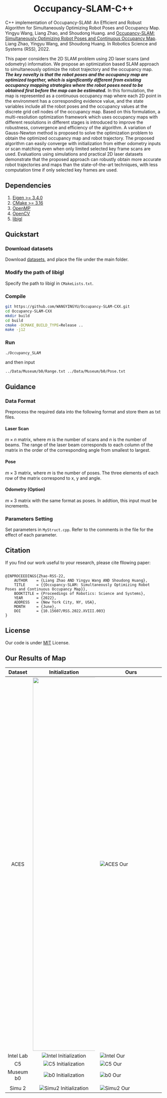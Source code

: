 <h1 align="center">
    Occupancy-SLAM-C++
</h1>

C++ implementation of Occupancy-SLAM: An Efficient and Robust Algorithm for Simultaneously Optimizing Robot Poses and Occupancy Map. Yingyu Wang, Liang Zhao, and Shoudong Huang. and [Occupancy-SLAM: Simultaneously Optimizing Robot Poses and Continuous Occupancy Map](https://www.roboticsproceedings.org/rss18/p003.pdf). Liang Zhao, Yingyu Wang, and Shoudong Huang. In Robotics Science and Systems (RSS), 2022.



This paper considers the 2D SLAM problem using 2D laser scans (and odometry) information. We propose an optimization based SLAM approach to simultaneously optimize the robot trajectory and the occupancy map. ***The key novelty is that the robot poses and the occupancy map are optimized together, which is significantly different from existing occupancy mapping strategies where the robot poses need to be obtained first before the map can be estimated.*** In this formulation, the map is represented as a continuous occupancy map where each 2D point in the environment has a corresponding evidence value, and the state variables include all the robot poses and the occupancy values at the discrete grid cell nodes of the occupancy map. Based on this formulation, a multi-resolution optimization framework which uses occupancy maps with different resolutions in different stages is introduced to improve the robustness, convergence and efficiency of the algorithm. A variation of Gauss-Newton method is proposed to solve the optimization problem to obtain the optimized occupancy map and robot trajectory. The proposed algorithm can easily converge with initialization from either odometry inputs or scan matching even when only limited selected key frame scans are used. Evaluations using simulations and practical 2D laser datasets demonstrate that the proposed approach can robustly obtain more accurate robot trajectories and maps than the state-of-the-art techniques, with less computation time if only selected key frames are used. 



## Dependencies

1. [Eigen >= 3.4.0](https://eigen.tuxfamily.org/index.php?title=Main_Page)
2. [CMake >= 3.16](https://cmake.org)
3. [OpenMP](https://www.openmp.org)
4. [OpenCV](https://opencv.org)
5. [libigl](https://libigl.github.io)



## Quickstart

### Download datasets

Download [datasets](https://drive.google.com/file/d/1EDZfsOru4z0j2OEq57DIKOyvudecWrkM/view?usp=share_link), and place the file under the main folder. 

### Modify the path of libigl

Specify the path to libigl in `CMakeLists.txt`.

### Compile

```bash
git https://github.com/WANGYINGYU/Occupancy-SLAM-CXX.git
cd Occupancy-SLAM-CXX
mkdir build
cd build
cmake -DCMAKE_BUILD_TYPE=Release ..
make -j12
```

### Run

```bash
./Occupancy_SLAM
```

and then input

`../Data/Museum/b0/Range.txt ../Data/Museum/b0/Pose.txt `





## Guidance

### Data Format

Preprocess the required data into the following format and store them as txt files.

#### Laser Scan

$m \times n$ matrix, where $m$ is the number of scans and $n$ is the number of beams. The range of the laser beam corresponds to each column of the matrix in the order of the corresponding angle from smallest to largest. 

#### Pose

$m \times 3$ matrix, where $m$ is the number of poses. The three elements of each row of the matrix correspond to x, y and angle.

#### Odometry (Option)

$m \times 3$ matrix with the same format as poses. In addtion, this input must be increments.

### Parameters Setting

Set parameters in `MyStruct.cpp`. Refer to the comments in the file for the effect of each parameter.



## Citation

If you find our work useful to your research, please cite fllowing paper:

```
  
@INPROCEEDINGS{Zhao-RSS-22, 
    AUTHOR    = {Liang Zhao AND Yingyu Wang AND Shoudong Huang}, 
    TITLE     = {{Occupancy-SLAM: Simultaneously Optimizing Robot Poses and Continuous Occupancy Map}}, 
    BOOKTITLE = {Proceedings of Robotics: Science and Systems}, 
    YEAR      = {2022}, 
    ADDRESS   = {New York City, NY, USA}, 
    MONTH     = {June}, 
    DOI       = {10.15607/RSS.2022.XVIII.003} 
} 
```



## License

Our code is under [MIT](./LICENSE.txt) License. 



## Our Results of Map

<style>
table th:first-of-type {
    width: 10%;
}
table th:nth-of-type(2) {
    width: 40%;
}
table th:nth-of-type(3) {
    width: 50%;
}
</style>

|  Dataset  |                        Initialization                        | Ours                                                         |
| :-------: | :----------------------------------------------------------: | ------------------------------------------------------------ |
|   ACES    | <div style="width: 150pt"> <img src="https://github.com/WANGYINGYU/Occupancy-SLAM-CXX/blob/master/images/ACES_Ini.jpg?raw=true" width="1198px"> | <div style="width: 150pt">![ACES Our](https://github.com/WANGYINGYU/Occupancy-SLAM-CXX/blob/master/images/ACES_Our.jpg?raw=true 'ACES Our') |
| Intel Lab | ![Intel Initialization](https://github.com/WANGYINGYU/Occupancy-SLAM-CXX/blob/master/images/Intel_Ini.jpg?raw=true 'Intel Initialization') | ![Intel Our](https://github.com/WANGYINGYU/Occupancy-SLAM-CXX/blob/master/images/Intel_Our.jpg?raw=true 'Intel Our') |
|    C5     | ![C5 Initialization](https://github.com/WANGYINGYU/Occupancy-SLAM-CXX/blob/master/images/C5_Ini.jpg?raw=true 'C5 Initialization') | ![C5 Our](https://github.com/WANGYINGYU/Occupancy-SLAM-CXX/blob/master/images/C5_Our.jpg?raw=true 'C5 Our') |
| Museum b0 | ![b0 Initialization](https://github.com/WANGYINGYU/Occupancy-SLAM-CXX/blob/master/images/b0_Ini.jpg?raw=true 'b0 Initialization') | ![b0 Our](https://github.com/WANGYINGYU/Occupancy-SLAM-CXX/blob/master/images/b0_Our.jpg?raw=true 'b0 Our') |
|           |                                                              |                                                              |
|  Simu 2   | ![Simu2 Initialization](https://github.com/WANGYINGYU/Occupancy-SLAM-CXX/blob/master/images/Simu2_Ini.jpg?raw=true 'Simu2 Initialization') | ![Simu2 Our](https://github.com/WANGYINGYU/Occupancy-SLAM-CXX/blob/master/images/Simu2_Our.jpg?raw=true 'Simu2 Our') |

